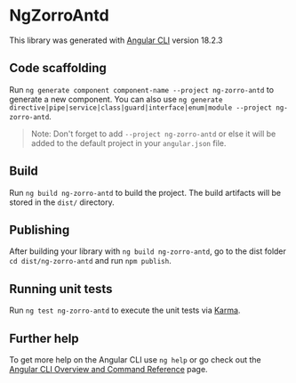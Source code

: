 # NgZorroAntd

This library was generated with [Angular CLI](https://github.com/angular/angular-cli) version 18.2.3

## Code scaffolding

Run `ng generate component component-name --project ng-zorro-antd` to generate a new component. You can also use `ng generate directive|pipe|service|class|guard|interface|enum|module --project ng-zorro-antd`.
> Note: Don't forget to add `--project ng-zorro-antd` or else it will be added to the default project in your `angular.json` file. 

## Build

Run `ng build ng-zorro-antd` to build the project. The build artifacts will be stored in the `dist/` directory.

## Publishing

After building your library with `ng build ng-zorro-antd`, go to the dist folder `cd dist/ng-zorro-antd` and run `npm publish`.

## Running unit tests

Run `ng test ng-zorro-antd` to execute the unit tests via [Karma](https://karma-runner.github.io).

## Further help

To get more help on the Angular CLI use `ng help` or go check out the [Angular CLI Overview and Command Reference](https://angular.io/cli) page.
